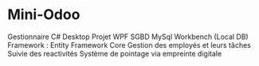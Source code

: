 # Mini-Odoo
 Gestionnaire C# Desktop
 Projet WPF
 SGBD MySql Workbench (Local DB)
 Framework : Entity Framework Core
 Gestion des employés et leurs tâches
 Suivie des reactivités
Système de pointage via empreinte digitale

